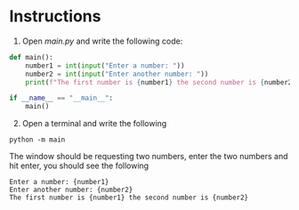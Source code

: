 # Instructions
1. Open *main.py* and write the following code:

~~~python
def main():
    number1 = int(input("Enter a number: "))
    number2 = int(input("Enter another number: "))
    print(f"The first number is {number1} the second number is {number2}")

if __name__ == "__main__":
    main()

~~~

2. Open a terminal and write the following
~~~shell
python -m main
~~~

The window should be requesting two numbers, enter the two numbers and hit enter, you should see the following

~~~shell
Enter a number: {number1}
Enter another number: {number2}
The first number is {number1} the second number is {number2}
~~~